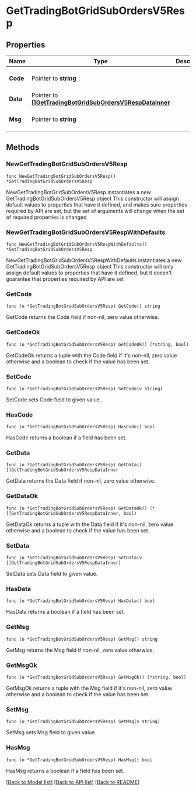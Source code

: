 # GetTradingBotGridSubOrdersV5Resp

## Properties

Name | Type | Description | Notes
------------ | ------------- | ------------- | -------------
**Code** | Pointer to **string** |  | [optional] [default to ""]
**Data** | Pointer to [**[]GetTradingBotGridSubOrdersV5RespDataInner**](GetTradingBotGridSubOrdersV5RespDataInner.md) |  | [optional] 
**Msg** | Pointer to **string** |  | [optional] [default to ""]

## Methods

### NewGetTradingBotGridSubOrdersV5Resp

`func NewGetTradingBotGridSubOrdersV5Resp() *GetTradingBotGridSubOrdersV5Resp`

NewGetTradingBotGridSubOrdersV5Resp instantiates a new GetTradingBotGridSubOrdersV5Resp object
This constructor will assign default values to properties that have it defined,
and makes sure properties required by API are set, but the set of arguments
will change when the set of required properties is changed

### NewGetTradingBotGridSubOrdersV5RespWithDefaults

`func NewGetTradingBotGridSubOrdersV5RespWithDefaults() *GetTradingBotGridSubOrdersV5Resp`

NewGetTradingBotGridSubOrdersV5RespWithDefaults instantiates a new GetTradingBotGridSubOrdersV5Resp object
This constructor will only assign default values to properties that have it defined,
but it doesn't guarantee that properties required by API are set

### GetCode

`func (o *GetTradingBotGridSubOrdersV5Resp) GetCode() string`

GetCode returns the Code field if non-nil, zero value otherwise.

### GetCodeOk

`func (o *GetTradingBotGridSubOrdersV5Resp) GetCodeOk() (*string, bool)`

GetCodeOk returns a tuple with the Code field if it's non-nil, zero value otherwise
and a boolean to check if the value has been set.

### SetCode

`func (o *GetTradingBotGridSubOrdersV5Resp) SetCode(v string)`

SetCode sets Code field to given value.

### HasCode

`func (o *GetTradingBotGridSubOrdersV5Resp) HasCode() bool`

HasCode returns a boolean if a field has been set.

### GetData

`func (o *GetTradingBotGridSubOrdersV5Resp) GetData() []GetTradingBotGridSubOrdersV5RespDataInner`

GetData returns the Data field if non-nil, zero value otherwise.

### GetDataOk

`func (o *GetTradingBotGridSubOrdersV5Resp) GetDataOk() (*[]GetTradingBotGridSubOrdersV5RespDataInner, bool)`

GetDataOk returns a tuple with the Data field if it's non-nil, zero value otherwise
and a boolean to check if the value has been set.

### SetData

`func (o *GetTradingBotGridSubOrdersV5Resp) SetData(v []GetTradingBotGridSubOrdersV5RespDataInner)`

SetData sets Data field to given value.

### HasData

`func (o *GetTradingBotGridSubOrdersV5Resp) HasData() bool`

HasData returns a boolean if a field has been set.

### GetMsg

`func (o *GetTradingBotGridSubOrdersV5Resp) GetMsg() string`

GetMsg returns the Msg field if non-nil, zero value otherwise.

### GetMsgOk

`func (o *GetTradingBotGridSubOrdersV5Resp) GetMsgOk() (*string, bool)`

GetMsgOk returns a tuple with the Msg field if it's non-nil, zero value otherwise
and a boolean to check if the value has been set.

### SetMsg

`func (o *GetTradingBotGridSubOrdersV5Resp) SetMsg(v string)`

SetMsg sets Msg field to given value.

### HasMsg

`func (o *GetTradingBotGridSubOrdersV5Resp) HasMsg() bool`

HasMsg returns a boolean if a field has been set.


[[Back to Model list]](../README.md#documentation-for-models) [[Back to API list]](../README.md#documentation-for-api-endpoints) [[Back to README]](../README.md)


